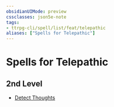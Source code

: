 ```yaml
---
obsidianUIMode: preview
cssclasses: json5e-note
tags:
- ttrpg-cli/spell/list/feat/telepathic
aliases: ["Spells for Telepathic"]
---
```

# Spells for Telepathic

## 2nd Level

- [Detect Thoughts](3-Mechanics/CLI/spells/detect-thoughts-xphb.md "XPHB")